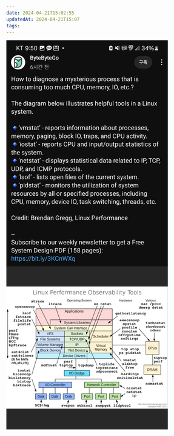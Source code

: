 ```yaml
---
date: 2024-04-21T15:02:55
updatedAt: 2024-04-21T15:07
tags: 
---
```

![Pasted image 20240220131636](real-resource-image/Pasted%20image%2020240220131636.png)